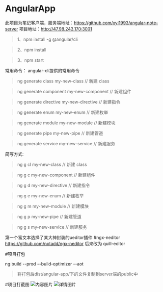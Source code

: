 # AngularApp

此项目为笔记客户端，服务端地址：https://github.com/xyl1993/angular-note-server
项目地址：http://47.98.243.170:3001

>1、npm install -g @angular/cli

>2、npm install

>3、npm start

常用命令：
  angular-cli提供的常用命令

  >ng generate class my-new-class // 新建 class 
  
  >ng generate component my-new-component // 新建组件

  >ng generate directive my-new-directive // 新建指令 

  >ng generate enum my-new-enum // 新建枚举 

  >ng generate module my-new-module // 新建模块 

  >ng generate pipe my-new-pipe // 新建管道 

  >ng generate service my-new-service // 新建服务


  简写方式:

  >ng g cl my-new-class // 新建 class 

  >ng g c my-new-component // 新建组件 

  >ng g d my-new-directive // 新建指令 

  >ng g e my-new-enum // 新建枚举 

  >ng g m my-new-module // 新建模块 

  >ng g p my-new-pipe // 新建管道 

  >ng g s my-new-service // 新建服务

第一个富文本选择了某大神封装的ueditor插件
#ngx-neditor https://github.com/notadd/ngx-neditor
后来改为 quill-editor 

#项目打包 

ng build --prod --build-optimizer --aot

>将打包后dist/angular-app/下的文件复制到server端的public中

#项目打截图
![内容图片](http://oq4pg1mfz.bkt.clouddn.com/file-1537175812985.png)
![详情图片](http://oq4pg1mfz.bkt.clouddn.com/file-1537175835896.png)

